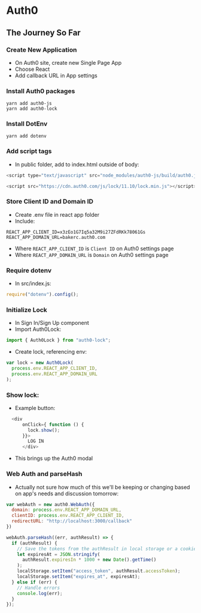 # Auth0
## The Journey So Far

### Create New Application
- On Auth0 site, create new Single Page App
- Choose React
- Add callback URL in App settings

### Install Auth0 packages
```
yarn add auth0-js
yarn add auth0-lock
```

### Install DotEnv
```
yarn add dotenv
```

### Add script tags
- In public folder, add to index.html outside of body:
```javascript
<script type="text/javascript" src="node_modules/auth0-js/build/auth0.js"></script>

<script src="https://cdn.auth0.com/js/lock/11.10/lock.min.js"></script>
```

### Store Client ID and Domain ID
- Create .env file in react app folder
- Include:
```
REACT_APP_CLIENT_ID=x3zEo1G7Iq5a32M9i27ZFdRKk78061Gs
REACT_APP_DOMAIN_URL=bakerc.auth0.com
```
- Where `REACT_APP_CLIENT_ID` is `Client ID` on Auth0 settings page
- Where `REACT_APP_DOMAIN_URL` is `Domain` on Auth0 settings page

### Require dotenv
- In src/index.js:
```javascript
require("dotenv").config();
```

### Initialize Lock
- In Sign In/Sign Up component
- Import Auth0Lock:
```javascript
import { Auth0Lock } from "auth0-lock";
```
- Create lock, referencing env:
```javascript
var lock = new Auth0Lock(
  process.env.REACT_APP_CLIENT_ID,
  process.env.REACT_APP_DOMAIN_URL
);
```

### Show lock:
- Example button:
```javascript
  <div 
      onClick={ function () {
        lock.show();
      }}>
        LOG IN
      </div>
```
- This brings up the Auth0 modal

### Web Auth and parseHash
- Actually not sure how much of this we'll be keeping or changing based on app's needs and discussion tomorrow:

```javascript
var webAuth = new auth0.WebAuth({
  domain: process.env.REACT_APP_DOMAIN_URL,
  clientID: process.env.REACT_APP_CLIENT_ID,
  redirectURL: "http://localhost:3000/callback"
})

webAuth.parseHash((err, authResult) => {
  if (authResult) {
    // Save the tokens from the authResult in local storage or a cookie
    let expiresAt = JSON.stringify(
      authResult.expiresIn * 1000 + new Date().getTime()
    );
    localStorage.setItem("access_token", authResult.accessToken);
    localStorage.setItem("expires_at", expiresAt);
  } else if (err) {
    // Handle errors
    console.log(err);
  }
});
```